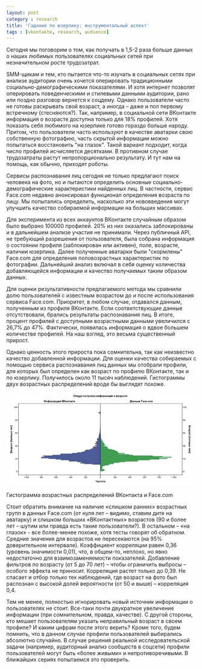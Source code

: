 ```yaml
---
layout: post
category : research
title: 'Гадание по юзерпику: инструментальный аспект'
tags : [vkontakte, research, audience]
---
```


Сегодня мы поговорим о том, как получать в 1,5-2 раза больше данных о наших любимых пользователях социальных сетей при незначительном росте трудозатрат.

SMM-щикам и тем, кто пытается что-то изучать в социальных сетях при анализе аудитории очень хочется оперировать традиционными социально-демографическими показателями. И хотя интернет позволят оперировать поведенческими и стилевыми данными аудитории, рано или поздно разговор вернется к соцдему. Однако пользователи часто не готовы раскрывать свой возраст, а иногда – даже и пол первому встречному (стесняются?). Так, например, в социальной сети ВКонтакте информация о возрасте доступна только для 18% профилей. Хотя показать себя любимого на юзерпике готово гораздо больше народу. Притом, что пользователи часто используют в качестве аватарки свою собственную фотографию, часть скрытой информации можно попытаться восстановить "на глазок". Такой вариант подходит, когда число профилей исчисляется десятками. В противном случае трудозатраты растут непропорционально результату. И тут нам на помощь, как обычно, приходят роботы.

<!--break-->

Сервисы распознавания лиц сегодня не только предлагают поиск человека на фото, но и пытаются определить основные социально-демографические характеристики найденных лиц. В частности, сервис Face.com недавно анонсировал функционал определения возраста по лицу. Мы попытались определить, насколько эти нововведения могут улучшить качество собираемой информации на больших массивах.

Для эксперимента из всех аккаунтов ВКонтакте случайным образом было выбрано 100000 профилей. 20% из них оказались заблокированы и в дальнейшем анализе участия не принимали. Через публичный API, не требующий разрешения от пользователя, была собрана информация о состоянии профиля (заблокирован или активен), поле, возрасте, наличии юзерпика. Далее полученные аватарки были "скормлены" Face.com для определения половозрастных характеристик по фотографии. Дальнейший анализ включал в себя оценку количества добавляющейся информации и качество получаемых таким образом данных.

Для оценки результативности предлагаемого метода мы сравнили долю пользователей с известным возрастом до и после использования сервиса Face.com. Приоритет, в любом случае, отдавался данным, полученным из профиля ВКонтакте. Если соответствующие данные отсутствовали, брались результаты распознавания лиц. В итоге, процент профилей с доступными возрастными данными увеличился с 26,7% до 47%. Фактически, появилась информация о вдвое большем количестве профилей. На наш взгляд, это весьма существенный прирост.

Однако ценность этого прироста пока сомнительна, так как неизвестно качество добавленной информации. Для оценки качества собираемых с помощью сервиса распознавания лиц данных мы отобрали профили, для которых был определен как возраст по профилю ВКонтакте, так и по юзерпику. Получилось около 11 тысяч наблюдений. Гистограммы двух возрастных распределений вроде бы выглядят похоже.

![Гистограмма распределений предсказанных и указанных возрастов пользователей](/media/vk_upics.jpg)

Гистограмма возрастных распределений ВКонтакта и Face.com
 
Стоит обратить внимание на наличие «слишком ранних» возрастных групп в данных Face.com (от нуля лет – видимо, ставим дите на аватарку) и слишком больших «ВКонтактных» возрастов (90 и более лет – шутим или правда есть такие пользователи?). В остальном – «на глазок» - все более-менее похоже, хотя тесты говорят об обратном. Средние значения для возрастов не пересекаются (на 95% доверительном интервале). Коэффициент корреляции равен 0,36 (уровень значимости 0,01), что, в общем-то, неплохо, но явно недостаточно для взаимозаменяемости показателей. Добавление фильтров по возрасту (от 5 до 70 лет) – чтобы ограничить выбросы – особого эффекта не приносит. Корреляция растет только до 0,39. Не спасает и отбор только тех наблюдений, где возраст на фото был распознан с высокой долей вероятности (от 50 и выше) – корреляция 0,4.

Тем не менее, полностью игнорировать новый источник информации о пользователях не стоит. Все-таки почти двукратное увеличение информации (при сомнительном, правда, качестве). С другой стороны, кто мешает пользователям указать неправильный возраст в своем профиле? И каким цифрам после этого верить? Кроме того, будем помнить, что в данном случае профили пользователей выбирались абсолютно случайно. В случае решения реальной исследовательской задачи (например, аудиторный анализ сообществ в соцсети) профили пользователей могут быть «более живыми» и непротиворечивыми. В ближайших сериях попытаемся это проверить.